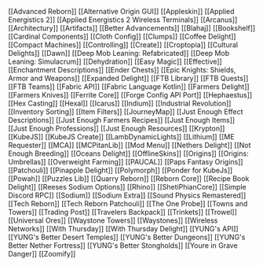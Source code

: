 [[Advanced Reborn]]
[[Alternative Origin GUI]]
[[Appleskin]]
[[Applied Energistics 2]]
[[Applied Energistics 2 Wireless Terminals]]
[[Arcanus]]
[[Architectury]]
[[Artifacts]]
[[Better Advancements]]
[[Blahaj]]
[[Bookshelf]]
[[Cardinal Components]]
[[Cloth Config]]
[[Clumps]]
[[Coffee Delight]]
[[Compact Machines]]
[[Controlling]]
[[Create]]
[[Croptopia]]
[[Cultural Delights]]
[[Dawn]]
[[Deep Mob Leaning: Refabricated]]
[[Deep Mob Leaning: Simulacrum]]
[[Dehydration]]
[[Easy Magic]]
[[Effective]]
[[Enchantment Descriptions]]
[[Ender Chests]]
[[Epic Knights: Shields, Armor and Weapons]]
[[Expanded Delight]]
[[FTB Library]]
[[FTB Quests]]
[[FTB Teams]]
[[Fabric API]]
[[Fabric Language Kotlin]]
[[Farmers Delight]]
[[Farmers Knives]]
[[Ferrite Core]]
[[Forge Config API Port]]
[[Hephaestus]]
[[Hex Casting]]
[[Hexal]]
[[Icarus]]
[[Indium]]
[[Industrial Revolution]]
[[Inventory Sorting]]
[[Item Filters]]
[[JourneyMap]]
[[Just Enough Effect Descriptions]]
[[Just Enough Farmers Recipes]]
[[Just Enough Items]]
[[Just Enough Professions]]
[[Just Enough Resources]]
[[Krypton]]
[[KubeJS]]
[[KubeJS Create]]
[[LambDynamicLights]]
[[Lithium]]
[[ME Requester]]
[[MCA]]
[[MCPitanLib]]
[[Mod Menu]]
[[Nethers Delight]]
[[Not Enough Breeding]]
[[Oceans Delight]]
[[OfflineSkins]]
[[Origins]]
[[Origins: Umbrellas]]
[[Overweight Farming]]
[[PAUCAL]]
[[Paps Fantasy Origins]]
[[Patchouli]]
[[Pinapple Delight]]
[[Polymorph]]
[[Ponder for KubeJs]]
[[Powah]]
[[Puzzles Lib]]
[[Quarry Reborn]]
[[Reborn Core]]
[[Recipe Book Delight]]
[[Reeses Sodium Options]]
[[Rhino]]
[[ShetiPhianCore]]
[[Simple Discord RPC]]
[[Sodium]]
[[Sodium Extra]]
[[Sound Physics Remastered]]
[[Tech Reborn]]
[[Tech Reborn Patchouli]]
[[The One Probe]]
[[Towns and Towers]]
[[Trading Post]]
[[Travelers Backpack]]
[[Trinkets]]
[[Trowel]]
[[Universal Ores]]
[[Waystone Towers]]
[[Waystones]]
[[Wireless Networks]]
[[With Thursday]]
[[With Thursday Delight]]
[[YUNG's API]]
[[YUNG's Better Desert Temples]]
[[YUNG's Better Dungeons]]
[[YUNG's Better Nether Fortress]]
[[YUNG's Better Stongholds]]
[[Youre in Grave Danger]]
[[Zoomify]]